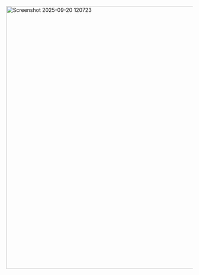 <img width="1091" height="711" alt="Screenshot 2025-09-20 120723" src="https://github.com/user-attachments/assets/6ef4c9f4-8865-4cad-bb1a-6bab1b5e310f" />
